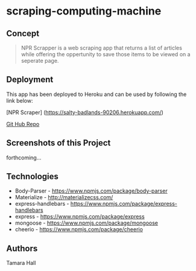 # scraping-computing-machine

## Concept

>NPR Scrapper is a web scraping app that returns a list of articles while offering the oppertunity to save those items to be viewed on a seperate page. 

## Deployment

This app has been deployed to Heroku and can be used by following the link below:


[NPR Scraper] (https://salty-badlands-90206.herokuapp.com/)


[Git Hub Repo](https://github.com/Highlyne/scraping-computing-machine)

## Screenshots of this Project


forthcoming...

## Technologies

* Body-Parser - https://www.npmjs.com/package/body-parser
* Materialize - http://materializecss.com/
* express-handlebars - https://www.npmjs.com/package/express-handlebars
* express - https://www.npmjs.com/package/express
* mongoose - https://www.npmjs.com/package/mongoose
* cheerio - https://www.npmjs.com/package/cheerio


## Authors

Tamara Hall
